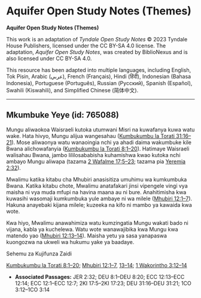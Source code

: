# Aquifer Open Study Notes (Themes)

**Aquifer Open Study Notes (Themes)**

This work is an adaptation of *Tyndale Open Study Notes* © 2023 Tyndale House Publishers, licensed under the CC BY\-SA 4\.0 license. The adaptation, *Aquifer Open Study Notes*, was created by BiblioNexus and is also licensed under CC BY\-SA 4\.0\.

This resource has been adapted into multiple languages, including English, Tok Pisin, Arabic (عربي), French (Français), Hindi (हिंदी), Indonesian (Bahasa Indonesia), Portuguese (Português), Russian (Русский), Spanish (Español), Swahili (Kiswahili), and Simplified Chinese (简体中文).



--------------------------------

## Mkumbuke Yeye (id: 765088)

Mungu aliwaokoa Waisraeli kutoka utumwani Misri na kuwafanya kuwa watu wake. Hata hivyo, Mungu alijua wangesahau ([Kumbukumbu la Torati 31:16–21](https://ref.ly/Deut31:16-Deut31:21)). Mose aliwaonya watu wanaoingia nchi ya ahadi daima wakumbuke kile Bwana alichowafanyia ([Kumbukumbu la Torati 8:1–20](https://ref.ly/Deut8:1-Deut8:20)). Hatimaye Waisraeli walisahau Bwana, jambo lililosababisha kuhamishwa kwao kutoka nchi ambayo Mungu aliwapa (tazama [2 Wafalme 17:5–23](https://ref.ly/2Kgs17:5-2Kgs17:23); tazama pia [Yeremia 2:32](https://ref.ly/Jer2:32)).

Mwalimu katika kitabu cha Mhubiri anasisitiza umuhimu wa kumkumbuka Bwana. Katika kitabu chote, Mwalimu anatafakari jinsi vipengele vingi vya maisha ni vya muda mfupi na havina maana au ni bure. Anahitimisha kwa kuwasihi wasomaji kumkumbuka yule ambaye ni wa milele ([Mhubiri 12:1–7](https://ref.ly/Eccl12:1-Eccl12:7)). Hakuna anayebaki kijana milele; kuzeeka na kifo ni mambo ya kawaida kwa wote.

Kwa hiyo, Mwalimu anawahimiza watu kumzingatia Mungu wakati bado ni vijana, kabla ya kuchelewa. Watu wote wanawajibika kwa Mungu kwa matendo yao ([Mhubiri 12:13–14](https://ref.ly/Eccl12:13-Eccl12:14)). Maisha yetu ya sasa yanapaswa kuongozwa na ukweli wa hukumu yake ya baadaye.

Sehemu za Kujifunza Zaidi

[Kumbukumbu la Torati 8:1–20](https://ref.ly/Deut8:1-Deut8:20); [Mhubiri 12:1–7](https://ref.ly/Eccl12:1-Eccl12:7), [13–14](https://ref.ly/Eccl12:13-Eccl12:14); [1 Wakorintho 3:12–14](https://ref.ly/1Cor3:12-1Cor3:14)

* **Associated Passages:** JER 2:32; DEU 8:1–DEU 8:20; ECC 12:13–ECC 12:14; ECC 12:1–ECC 12:7; 2KI 17:5–2KI 17:23; DEU 31:16–DEU 31:21; 1CO 3:12–1CO 3:14

